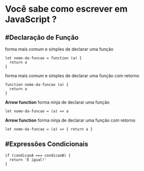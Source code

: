 # **Você sabe como escrever em JavaScript ?**
## #Declaração de Função

forma mais comum e simples de declarar uma função
```
let nome-da-funcao = function (a) {
  return a
}
```
forma mais comum e simples de declarar uma função com retorno
```
function nome-da-funcao (a) {
  return a
}
```
**Arrow function** forma ninja de declarar uma função
```
let nome-da-funcao = (a) => a
```
**Arrow function** forma ninja de declarar uma função com retorno
```
let nome-da-funcao = (a) => { return a }
```
## #Expressões Condicionais
```
if (condicaoA === condicaoB) {
  return 'É igual!'
}
